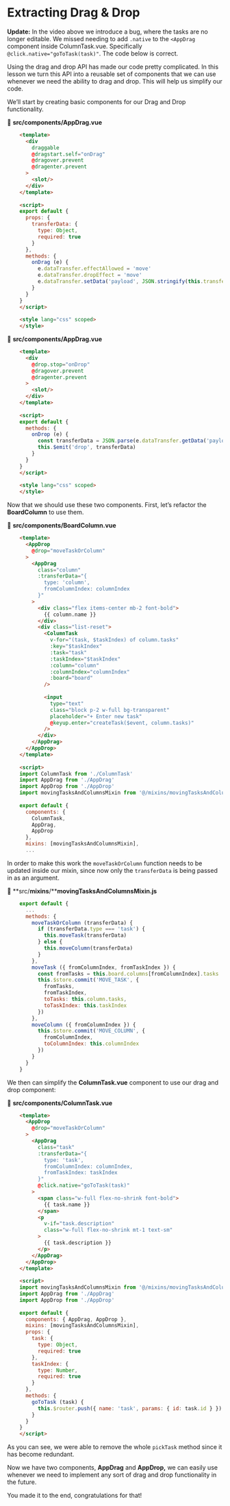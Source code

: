 # Extracting Drag & Drop

**Update:** In the video above we introduce a bug, where the tasks are no longer editable.  We missed needing to add `.native` to the `<AppDrag` component inside ColumnTask.vue.  Specifically  `@click.native="goToTask(task)"`.  The code below is correct.

Using the drag and drop API has made our code pretty complicated.  In this lesson we turn this API into a reusable set of components that we can use whenever we need the ability to drag and drop.  This will help us simplify our code.

We’ll start by creating basic components for our Drag and Drop functionality.

📃 **src/components/AppDrag.vue**
```html
    <template>
      <div
        draggable
        @dragstart.self="onDrag"
        @dragover.prevent
        @dragenter.prevent
      >
        <slot/>
      </div>
    </template>
    
    <script>
    export default {
      props: {
        transferData: {
          type: Object,
          required: true
        }
      },
      methods: {
        onDrag (e) {
          e.dataTransfer.effectAllowed = 'move'
          e.dataTransfer.dropEffect = 'move'
          e.dataTransfer.setData('payload', JSON.stringify(this.transferData))
        }
      }
    }
    </script>
    
    <style lang="css" scoped>
    </style>
```
📃 **src/components/AppDrag.vue**
```html
    <template>
      <div
        @drop.stop="onDrop"
        @dragover.prevent
        @dragenter.prevent
      >
        <slot/>
      </div>
    </template>
    
    <script>
    export default {
      methods: {
        onDrop (e) {
          const transferData = JSON.parse(e.dataTransfer.getData('payload'))
          this.$emit('drop', transferData)
        }
      }
    }
    </script>
    
    <style lang="css" scoped>
    </style>
```
Now that we should use these two components. First, let’s refactor the **BoardColumn** to use them. 

📃 **src/components/****BoardColumn****.vue**
```html
    <template>
      <AppDrop
        @drop="moveTaskOrColumn"
      >
        <AppDrag
          class="column"
          :transferData="{
            type: 'column',
            fromColumnIndex: columnIndex
          }"
        >
          <div class="flex items-center mb-2 font-bold">
            {{ column.name }}
          </div>
          <div class="list-reset">
            <ColumnTask
              v-for="(task, $taskIndex) of column.tasks"
              :key="$taskIndex"
              :task="task"
              :taskIndex="$taskIndex"
              :column="column"
              :columnIndex="columnIndex"
              :board="board"
            />
    
            <input
              type="text"
              class="block p-2 w-full bg-transparent"
              placeholder="+ Enter new task"
              @keyup.enter="createTask($event, column.tasks)"
            />
          </div>
        </AppDrag>
      </AppDrop>
    </template>
    
    <script>
    import ColumnTask from './ColumnTask'
    import AppDrag from './AppDrag'
    import AppDrop from './AppDrop'
    import movingTasksAndColumnsMixin from '@/mixins/movingTasksAndColumnsMixin'
    
    export default {
      components: {
        ColumnTask,
        AppDrag,
        AppDrop
      },
      mixins: [movingTasksAndColumnsMixin],
      ...
```
In order to make this work the `moveTaskOrColumn` function needs to be updated inside our mixin, since now only the `transferData` is being passed in as an argument.  

📃 **src/****mixins****/****movingTasksAndColumnsMixin.js**
```javascript
    export default {
      ...
      methods: {
        moveTaskOrColumn (transferData) {
          if (transferData.type === 'task') {
            this.moveTask(transferData)
          } else {
            this.moveColumn(transferData)
          }
        },
        moveTask ({ fromColumnIndex, fromTaskIndex }) {
          const fromTasks = this.board.columns[fromColumnIndex].tasks
          this.$store.commit('MOVE_TASK', {
            fromTasks,
            fromTaskIndex,
            toTasks: this.column.tasks,
            toTaskIndex: this.taskIndex
          })
        },
        moveColumn ({ fromColumnIndex }) {
          this.$store.commit('MOVE_COLUMN', {
            fromColumnIndex,
            toColumnIndex: this.columnIndex
          })
        }
      }
    }
```
We then can simplify the **ColumnTask.vue** component to use our drag and drop component:

📃 **src/components/****ColumnTask****.vue**
```html
    <template>
      <AppDrop
        @drop="moveTaskOrColumn"
      >
        <AppDrag
          class="task"
          :transferData="{
            type: 'task',
            fromColumnIndex: columnIndex,
            fromTaskIndex: taskIndex
          }"
          @click.native="goToTask(task)"
        >
          <span class="w-full flex-no-shrink font-bold">
            {{ task.name }}
          </span>
          <p
            v-if="task.description"
            class="w-full flex-no-shrink mt-1 text-sm"
          >
            {{ task.description }}
          </p>
        </AppDrag>
      </AppDrop>
    </template>
    
    <script>
    import movingTasksAndColumnsMixin from '@/mixins/movingTasksAndColumnsMixin'
    import AppDrag from './AppDrag'
    import AppDrop from './AppDrop'
    
    export default {
      components: { AppDrag, AppDrop },
      mixins: [movingTasksAndColumnsMixin],
      props: {
        task: {
          type: Object,
          required: true
        },
        taskIndex: {
          type: Number,
          required: true
        }
      },
      methods: {
        goToTask (task) {
          this.$router.push({ name: 'task', params: { id: task.id } })
        }
      }
    }
    </script>
```
As you can see, we were able to remove the whole `pickTask` method since it has become redundant. 

Now we have two components, **AppDrag** and **AppDrop,** we can easily use whenever we need to implement any sort of drag and drop functionality in the future.  

You made it to the end, congratulations for that!

